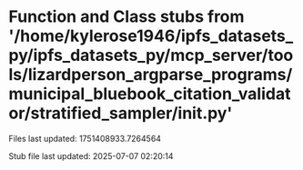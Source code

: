 # Function and Class stubs from '/home/kylerose1946/ipfs_datasets_py/ipfs_datasets_py/mcp_server/tools/lizardperson_argparse_programs/municipal_bluebook_citation_validator/stratified_sampler/__init__.py'

Files last updated: 1751408933.7264564

Stub file last updated: 2025-07-07 02:20:14
